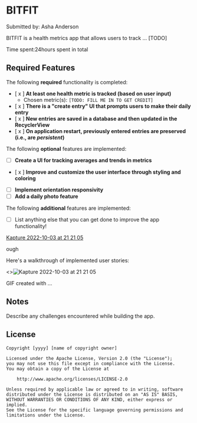 # BITFIT

Submitted by: Asha Anderson

BITFIT is a health metrics app that allows users to track ... [TODO] 

Time spent:24hours spent in total

## Required Features

The following **required** functionality is completed:

- [ x ] **At least one health metric is tracked (based on user input)**
  - Chosen metric(s): `[TODO: FILL ME IN TO GET CREDIT]`
- [ x ] **There is a "create entry" UI that prompts users to make their daily entry**
- [ x ] **New entries are saved in a database and then updated in the RecyclerView**
- [ x ] **On application restart, previously entered entries are preserved (i.e., are *persistent*)**
 
The following **optional** features are implemented:

- [ ] **Create a UI for tracking averages and trends in metrics**
- [ x ] **Improve and customize the user interface through styling and coloring**
- [ ] **Implement orientation responsivity**
- [ ] **Add a daily photo feature**

The following **additional** features are implemented:

- [ ] List anything else that you can get done to improve the app functionality!

[Kapture 2022-10-03 at 21 21 05](https://user-images.githubusercontent.com/83426123/193714456-7f32b36e-1392-4dec-be16-6f9c105cf66e.gif)

ough

Here's a walkthrough of implemented user stories:

<>![Kapture 2022-10-03 at 21 21 05](https://user-images.githubusercontent.com/83426123/193714523-d0dc2a94-4042-4f11-bd4b-08f464deaf64.gif)


<!-- Replace this with whatever GIF tool you used! -->
GIF created with ...  
<!-- Recommended tools:
[Kap](https://getkap.co/) for macOS
[ScreenToGif](https://www.screentogif.com/) for Windows
[peek](https://github.com/phw/peek) for Linux. -->

## Notes

Describe any challenges encountered while building the app.

## License

    Copyright [yyyy] [name of copyright owner]

    Licensed under the Apache License, Version 2.0 (the "License");
    you may not use this file except in compliance with the License.
    You may obtain a copy of the License at

        http://www.apache.org/licenses/LICENSE-2.0

    Unless required by applicable law or agreed to in writing, software
    distributed under the License is distributed on an "AS IS" BASIS,
    WITHOUT WARRANTIES OR CONDITIONS OF ANY KIND, either express or implied.
    See the License for the specific language governing permissions and
    limitations under the License.
